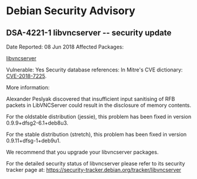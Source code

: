
Debian Security Advisory
========================


DSA-4221-1 libvncserver -- security update
------------------------------------------



Date Reported:
08 Jun 2018
Affected Packages:

[libvncserver](https://packages.debian.org/src:libvncserver)

Vulnerable:
Yes
Security database references:
In Mitre's CVE dictionary: [CVE-2018-7225](https://security-tracker.debian.org/tracker/CVE-2018-7225).  

More information:

Alexander Peslyak discovered that insufficient input sanitising of RFB
packets in LibVNCServer could result in the disclosure of memory
contents.


For the oldstable distribution (jessie), this problem has been fixed
in version 0.9.9+dfsg2-6.1+deb8u3.


For the stable distribution (stretch), this problem has been fixed in
version 0.9.11+dfsg-1+deb9u1.


We recommend that you upgrade your libvncserver packages.


For the detailed security status of libvncserver please refer to
its security tracker page at:
<https://security-tracker.debian.org/tracker/libvncserver>





